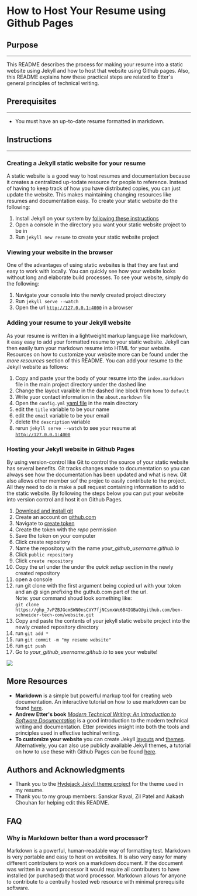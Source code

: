 # **How to Host Your Resume using Github Pages**
## **Purpose**
----------
This README describes the process for making your resume into a static website using Jekyll and how to host that website using Github pages. Also, this README explains how these practical steps are related to Etter's general principles of technical writing.

## **Prerequisites**
-----------
- You must have an up-to-date resume formatted in markdown.

## **Instructions**
-----------
### **Creating a Jekyll static website for your resume**
A static website is a good way to host resumes and documentation because it creates a centralized up-todate resource for people to reference. Instead of having to keep track of how you have distributed copies, you can just update the website. This makes maintaining changing resources like resumes and documentation easy. To create your static website do the following:
1. Install Jekyll on your system by [following these instructions](https://jekyllrb.com/docs/installation/)  
2. Open a console in the directory you want your static website project to be in
3. Run `jekyll new resume` to create your static website project

### **Viewing your website in the browser**  
One of the advantages of using static websites is that they are fast and easy to work with locally. You can quickly see how your website looks without long and elaborate build processes. To see your website, simply do the following:
1. Navigate your console into the newly created project directory  
2. Run `jekyll serve --watch`  
3. Open the url [`http://127.0.0.1:4000`](http://127.0.0.1:4000) in a browser  

### **Adding your resume to your Jekyll website**  
As your resume is written in a lightweight markup language like markdown, it easy easy to add your formatted resume to your static website. Jekyll can then easily turn your markdown resume into HTML for your website. Resources on how to customize your website more can be found under the *more resources* section of this README. You can add your resume to the Jekyll website as follows:
1. Copy and paste your the body of your resume into the `index.markdown` file in the main project directory under the dashed line
2. Change the layout varaible in the dashed line block from `home` to `default`
4. Write yuor contact information in the `about.markdown` file 
5. Open the `config.yml` [yaml file](https://www.cloudbees.com/blog/yaml-tutorial-everything-you-need-get-started) in the main directory
6. edit the `title` variable to be your name
7. edit the `email` variable to be your email  
8. delete the `description` variable
9. rerun `jekyll serve --watch` to see your resume at [`http://127.0.0.1:4000`](http://127.0.0.1:4000)

### **Hosting your Jekyll website in Github Pages**
By using version-control like Git to control the source of your static website has several benefits. Git tracks changes made to documentation so you can always see how the documentation has been updated and what is new. Git also allows other member sof the projec to easily contribute to the project. All they need to do is make a pull request containing information to add to the static website. By following the steps below you can put your website into version control and host it on Github Pages.
1. [Download and install git](https://git-scm.com/downloads)
1. Create an account on [github.com](https://github.com/)
2. Navigate to [create token](https://github.com/settings/tokens/new)
2. Create the token with the *repo* permission
4. Save the token on your computer
2. Click create repository
3. Name the repository with the name *your_github_username.github.io*
4. Click `public repository`
5. Click `create repository`
8. Copy the url under the under the *quick setup* section in the newly created repository
9. open a console
10. run git clone with the first argument being copied url with your token and an @ sign prefixing the guthub.com part of the url.  
Note: your command shoud look something like:  
`git clone https://ghp_7vPZBJGcmSWN0nsCVY7fjNCsmxWc6B4IGBaQ@github.com/ben-schneider-tech-com/website.git`  
11. Copy and paste the contents of your jekyll static website project into the newly created repository directory
12. run `git add *`
13. run `git commit -m "my resume website"`
14. run `git push`
15. Go to *your_github_username.github.io* to see your website!

![](https://github.com/ben-schneider-tech-com/ben-schneider-tech-com.github.io/blob/main/my_resume_demo.gif)

## **More Resources**   
- **Markdown** is a simple but powerful markup tool for creating web documentation. An interactive tutorial on how to use markdown can be found [here](https://www.markdowntutorial.com/).  
- **Andrew Etter's book** [*Modern Technical Writing: An Introduction to Software Documentation*](https://www.amazon.ca/Modern-Technical-Writing-Introduction-Documentation-ebook/dp/B01A2QL9SS) is a good introduction to the modern technical writing and documentation. Etter provides insight into both the tools and principles used in effective techinal writing.  
- **To customize your website** you can create Jekyll [layouts](https://jekyllrb.com/docs/layouts/) and [themes](https://jekyllrb.com/docs/themes/). Alternatively, you can also use publicly available Jekyll themes, a tutorial on how to use these with Github Pages can be found [here](https://docs.github.com/en/pages/setting-up-a-github-pages-site-with-jekyll/adding-a-theme-to-your-github-pages-site-using-jekyll). 

## **Authors and Acknowledgments**
- Thank you to the [Hydejack Jekyll theme project](https://github.com/hydecorp/hydejack) for the theme used in my resume.
- Thank you to my group members: Sanskar Raval, Zil Patel and Aakash Chouhan for helping edit this README.

## **FAQ**

### **Why is Markdown better than a word processor?**
Markdown is a powerful, human-readable way of formatting test. Markdown is very portable and easy to host on websites. It is also very easy for many different contributers to work on a markdown document. If the document was written in a word processor it would require all contributers to have installed (or purchased) that word processor. Markdown allows for anyone to contribute to a centrally hosted web resource with minimal prerequisite software.

